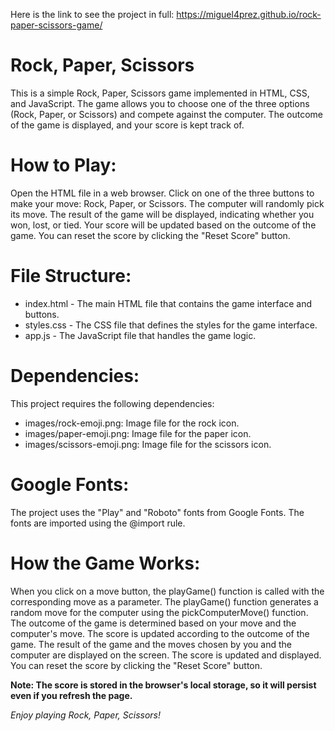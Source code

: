 Here is the link to see the project in full: https://miguel4prez.github.io/rock-paper-scissors-game/

# Rock, Paper, Scissors
This is a simple Rock, Paper, Scissors game implemented in HTML, CSS, and JavaScript. The game allows you to choose one of the three options (Rock, Paper, or Scissors) and compete against the computer. The outcome of the game is displayed, and your score is kept track of.



# How to Play:

Open the HTML file in a web browser.
Click on one of the three buttons to make your move: Rock, Paper, or Scissors.
The computer will randomly pick its move.
The result of the game will be displayed, indicating whether you won, lost, or tied.
Your score will be updated based on the outcome of the game.
You can reset the score by clicking the "Reset Score" button.


# File Structure:

- index.html - 
The main HTML file that contains the game interface and buttons.
- styles.css - 
The CSS file that defines the styles for the game interface.
- app.js - 
The JavaScript file that handles the game logic.



# Dependencies:

This project requires the following dependencies:
- images/rock-emoji.png: Image file for the rock icon.
- images/paper-emoji.png: Image file for the paper icon.
- images/scissors-emoji.png: Image file for the scissors icon.



# Google Fonts: 
The project uses the "Play" and "Roboto" fonts from Google Fonts. The fonts are imported using the @import rule.



# How the Game Works:

When you click on a move button, the playGame() function is called with the corresponding move as a parameter.
The playGame() function generates a random move for the computer using the pickComputerMove() function.
The outcome of the game is determined based on your move and the computer's move.
The score is updated according to the outcome of the game.
The result of the game and the moves chosen by you and the computer are displayed on the screen.
The score is updated and displayed.
You can reset the score by clicking the "Reset Score" button.



**Note: The score is stored in the browser's local storage, so it will persist even if you refresh the page.**



*Enjoy playing Rock, Paper, Scissors!*
